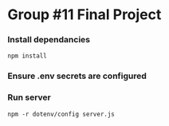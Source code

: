 # Group #11 Final Project

### Install dependancies
    npm install
    
### Ensure .env secrets are configured

### Run server
    npm -r dotenv/config server.js
